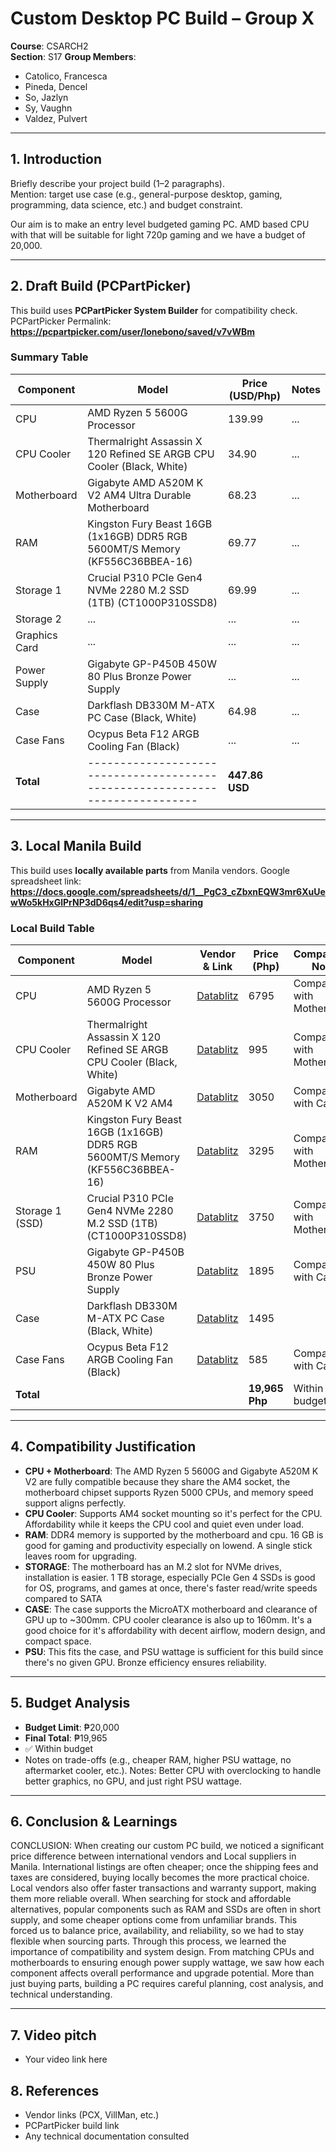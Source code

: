 # Custom Desktop PC Build – Group X

**Course**: CSARCH2  
**Section**: S17
**Group Members**:

- Catolico, Francesca
- Pineda, Dencel
- So, Jazlyn
- Sy, Vaughn
- Valdez, Pulvert

---

## 1. Introduction

Briefly describe your project build (1–2 paragraphs).  
Mention: target use case (e.g., general-purpose desktop, gaming, programming, data science, etc.) and budget constraint.

Our aim is to make an entry level budgeted gaming PC. AMD based CPU with that will be suitable for light 720p gaming and we have a budget of 20,000.

---

## 2. Draft Build (PCPartPicker)

This build uses **PCPartPicker System Builder** for compatibility check.
PCPartPicker Permalink: **https://pcpartpicker.com/user/lonebono/saved/v7vWBm**

### Summary Table

| Component     | Model                                                                         | Price (USD/Php) | Notes |
| ------------- | ----------------------------------------------------------------------------- | --------------- | ----- |
| CPU           | AMD Ryzen 5 5600G Processor                                                   | 139.99          | ...   |
| CPU Cooler    | Thermalright Assassin X 120 Refined SE ARGB CPU Cooler (Black, White)         | 34.90           | ...   |
| Motherboard   | Gigabyte AMD A520M K V2 AM4 Ultra Durable Motherboard                         | 68.23           | ...   |
| RAM           | Kingston Fury Beast 16GB (1x16GB) DDR5 RGB 5600MT/S Memory (KF556C36BBEA-16)  | 69.77           | ...   |
| Storage 1     | Crucial P310 PCIe Gen4 NVMe 2280 M.2 SSD (1TB) (CT1000P310SSD8)               | 69.99           | ...   |
| Storage 2     | ...                                                                           | ...             | ...   |
| Graphics Card | ...                                                                           | ...             | ...   |
| Power Supply  | Gigabyte GP-P450B 450W 80 Plus Bronze Power Supply                            | ...             | ...   |
| Case          | Darkflash DB330M M-ATX PC Case (Black, White)                                 | 64.98           | ...   |
| Case Fans     | Ocypus Beta F12 ARGB Cooling Fan (Black)                                      | ...             | ...   |
| **Total**     | ----------------------------------------------------------------------------- | **447.86 USD**  |       |

---

## 3. Local Manila Build

This build uses **locally available parts** from Manila vendors.
Google spreadsheet link: **https://docs.google.com/spreadsheets/d/1__PgC3_cZbxnEQW3mr6XuUewWo5kHxGlPrNP3dD6qs4/edit?usp=sharing**

### Local Build Table

| Component       | Model                                                                        | Vendor & Link                                                                                                                                                                                                                                                                                    | Price (Php)    | Compatibility Notes         |
| --------------- | ---------------------------------------------------------------------------- | ------------------------------------------------------------------------------------------------------------------------------------------------------------------------------------------------------------------------------------------------------------------------------------------------ | -------------- | --------------------------- |
| CPU             | AMD Ryzen 5 5600G Processor                                                  | [Datablitz](https://ecommerce.datablitz.com.ph/products/amd-ryzen-5-5600g-processor)                                                                                                                                                                                                             | 6795           | Compatible with Motherboard |
| CPU Cooler      | Thermalright Assassin X 120 Refined SE ARGB CPU Cooler (Black, White)        | [Datablitz](https://ecommerce.datablitz.com.ph/products/thermalright-assassin-x-120-refined-se-argb-cpu-cooler)                                                                                                                                                                                  | 995            | Compatible with Motherboard |
| Motherboard     | Gigabyte AMD A520M K V2 AM4                                                  | [Datablitz](https://ecommerce.datablitz.com.ph/products/gigabyte-amd-a520m-k-v2-am4-ultra-durable-motherboard?utm_source=chatgpt.com&fbclid=IwY2xjawNMzJ9leHRuA2FlbQIxMABicmlkETFQc1ZITWJFcEJlYXhubUN4AR62Ci9sfwOWDvifgb6jUAa1nCyvX_fOnYsQhugpwYT9_gvmDcISKuAlOpqB1w_aem_19rt3IxFMyOoThlMpXnA-A) | 3050           | Compatible with Case        |
| RAM             | Kingston Fury Beast 16GB (1x16GB) DDR5 RGB 5600MT/S Memory (KF556C36BBEA-16) | [Datablitz](https://ecommerce.datablitz.com.ph/products/kingston-fury-beast-16gb-1x16gb-ddr5-rgb-5600mt-s-memory-kf556c36bbea-16)                                                                                                                                                                | 3295           | Compatible with Motherboard |
| Storage 1 (SSD) | Crucial P310 PCIe Gen4 NVMe 2280 M.2 SSD (1TB) (CT1000P310SSD8)              | [Datablitz](https://ecommerce.datablitz.com.ph/products/crucial-p310-1tb-pcie-gen4-nvme-2280-m-2-ssd-ct1000p310ssd8)                                                                                                                                                                             | 3750           | Compatible with Motherboard |
| PSU             | Gigabyte GP-P450B 450W 80 Plus Bronze Power Supply                           | [Datablitz](https://ecommerce.datablitz.com.ph/products/gigabyte-gp-p450b-450w-80-plus-bronze-power-supply)                                                                                                                                                                                      | 1895           | Compatible with Case        |
| Case            | Darkflash DB330M M-ATX PC Case (Black, White)                                | [Datablitz](https://ecommerce.datablitz.com.ph/products/darkflash-db330m-m-atx-pc-case)                                                                                                                                                                                                          | 1495           |                             |
| Case Fans       | Ocypus Beta F12 ARGB Cooling Fan (Black)                                     | [Datablitz](https://ecommerce.datablitz.com.ph/products/ocypus-beta-f12-argb-cooling-fan-black)                                                                                                                                                                                                  | 585            | Compatible with Case        |
| **Total**       |                                                                              |                                                                                                                                                                                                                                                                                                  | **19,965 Php** | Within budget               |

---

## 4. Compatibility Justification

- **CPU + Motherboard**: The AMD Ryzen 5 5600G and Gigabyte A520M K V2 are fully compatible because they share the AM4 socket, the motherboard chipset supports Ryzen 5000 CPUs, and memory speed support aligns perfectly.
- **CPU Cooler**: Supports AM4 socket mounting so it's perfect for the CPU. Affordability while it keeps the CPU cool and quiet even under load.
- **RAM**: DDR4 memory is supported by the motherboard and cpu. 16 GB is good for gaming and productivity especially on lowend. A single stick leaves room for upgrading.
- **STORAGE**: The motherboard has an M.2 slot for NVMe drives, installation is easier. 1 TB storage, especially PCIe Gen 4 SSDs is good for OS, programs, and games at once, there's faster read/write speeds compared to SATA
- **CASE**: The case supports the MicroATX motherboard and clearance of GPU up to ~300mm. CPU cooler clearance is also up to 160mm. It's a good choice for it's affordability with decent airflow, modern design, and compact space.
- **PSU**: This fits the case, and PSU wattage is sufficient for this build since there's no given GPU. Bronze efficiency ensures reliability.

---

## 5. Budget Analysis

- **Budget Limit**: ₱20,000
- **Final Total**: ₱19,965
- ✅ Within budget
- Notes on trade-offs (e.g., cheaper RAM, higher PSU wattage, no aftermarket cooler, etc.).
  Notes: Better CPU with overclocking to handle better graphics, no GPU, and just right PSU wattage.

---

## 6. Conclusion & Learnings

CONCLUSION: When creating our custom PC build, we noticed a significant price difference between international vendors and Local suppliers in Manila. International listings are often cheaper; once the shipping fees and taxes are considered, buying locally becomes the more practical choice. Local vendors also offer faster transactions and warranty support, making them more reliable overall. When searching for stock and affordable alternatives, popular components such as RAM and SSDs are often in short supply, and some cheaper options come from unfamiliar brands. This forced us to balance price, availability, and reliability, so we had to stay flexible when sourcing parts. Through this process, we learned the importance of compatibility and system design. From matching CPUs and motherboards to ensuring enough power supply wattage, we saw how each component affects overall performance and upgrade potential. More than just buying parts, building a PC requires careful planning, cost analysis, and technical understanding.

---

## 7. Video pitch

- Your video link here

## 8. References

- Vendor links (PCX, VillMan, etc.)
- PCPartPicker build link
- Any technical documentation consulted
